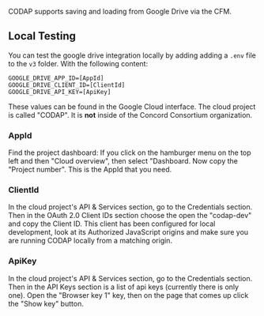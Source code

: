 CODAP supports saving and loading from Google Drive via the CFM.

## Local Testing
You can test the google drive integration locally by adding adding a `.env` file to the `v3` folder.
With the following content:
```
GOOGLE_DRIVE_APP_ID=[AppId]
GOOGLE_DRIVE_CLIENT_ID=[ClientId]
GOOGLE_DRIVE_API_KEY=[ApiKey]
```

These values can be found in the Google Cloud interface. The cloud project is called "CODAP". It is **not** inside of the Concord Consortium organization.

### AppId
Find the project dashboard: If you click on the hamburger menu on the top left and then "Cloud overview", then select "Dashboard. Now copy the "Project number". This is the AppId that you need.

### ClientId
In the cloud project's API & Services section, go to the Credentials section. Then in the OAuth 2.0 Client IDs section choose the open the "codap-dev" and copy the Client ID. This client has been configured for local development, look at its Authorized JavaScript origins and make sure you are running CODAP locally from a matching origin.

### ApiKey
In the cloud project's API & Services section, go to the Credentials section. Then in the API Keys section is a list of api keys (currently there is only one). Open the "Browser key 1" key, then on the page that comes up click the "Show key" button.
